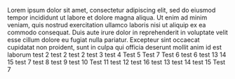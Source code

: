 Lorem ipsum dolor sit amet, consectetur adipiscing elit, sed do eiusmod tempor incididunt ut labore et dolore magna aliqua. Ut enim ad minim veniam, quis nostrud exercitation ullamco laboris nisi ut aliquip ex ea commodo consequat. Duis aute irure dolor in reprehenderit in voluptate velit esse cillum dolore eu fugiat nulla pariatur. Excepteur sint occaecat cupidatat non proident, sunt in culpa qui officia deserunt mollit anim id est laborum
test 2
test 2
test 2
test 3
test 4
Test 5
Test 7
Test 6
test 6
test 13
14
15
test 7
test 8
test 9
test 10
Test 11
test 12
test 16
test 13
test 14
test 15
Test 7
